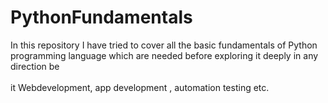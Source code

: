 # PythonFundamentals
In this repository I have tried to cover all the basic fundamentals of Python programming language which are needed before exploring it deeply in any direction be
<br><br/>
it Webdevelopment, app development , automation testing etc. 
